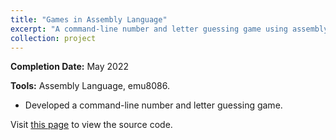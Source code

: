 ```yaml
---
title: "Games in Assembly Language"
excerpt: "A command-line number and letter guessing game using assembly language and emu8086.<br/><img src='/images/projects/assembly_games.png'>"
collection: project
---
```



**Completion Date:** May 2022

**Tools:** Assembly Language, emu8086.

- Developed a command-line number and letter guessing game.

Visit [this page](https://github.com/amritoo/assembly-games) to view the source code.
